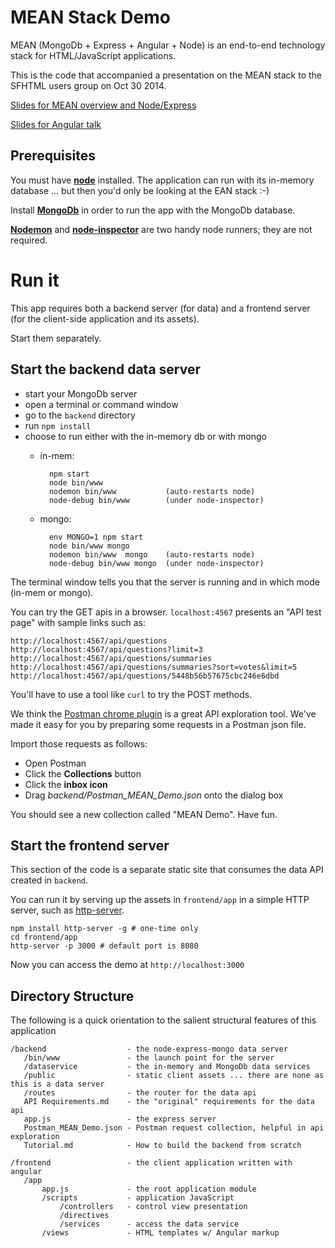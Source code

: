 # MEAN Stack Demo

MEAN (MongoDb + Express + Angular + Node) is an end-to-end technology stack for HTML/JavaScript applications.

This is the code that accompanied a presentation on the MEAN stack to the SFHTML users group on Oct 30 2014.

[Slides for MEAN overview and Node/Express](https://docs.google.com/presentation/d/1p-7iLAIBR6PZ1tz1n21g_ONbdf7nkIgyscMOczdZgKA)

[Slides for Angular talk](http://emgeee.github.io/mean-stack-SFHTML5/slides/angular)

## Prerequisites

You must have [**node**](http://nodejs.org/) installed. The application can run with its in-memory database ... but then you'd only be looking at the EAN stack :-)

Install [**MongoDb**](http://www.mongodb.org/) in order to run the app with the MongoDb database.

[**Nodemon**](https://github.com/remy/nodemon) and [**node-inspector**](https://github.com/node-inspector/node-inspector) are two handy node runners; they are not required.

# Run it

This app requires both a backend server (for data) and a frontend server (for the client-side application and its assets).

Start them separately.

## Start the backend data server
* start your MongoDb server
* open a terminal or command window
* go to the `backend` directory
* run `npm install`
* choose to run either with the in-memory db or with mongo
    * in-mem: 
   
			npm start
            node bin/www
			nodemon bin/www           (auto-restarts node)
            node-debug bin/www        (under node-inspector)

    * mongo:
    
            env MONGO=1 npm start
            node bin/www mongo
			nodemon bin/www  mongo    (auto-restarts node)
            node-debug bin/www mongo  (under node-inspector)

The terminal window tells you that the server is running and in which mode (in-mem or mongo).

You can try the GET apis in a browser. `localhost:4567` presents an "API test page" with sample links such as:

	http://localhost:4567/api/questions
	http://localhost:4567/api/questions?limit=3
	http://localhost:4567/api/questions/summaries
	http://localhost:4567/api/questions/summaries?sort=votes&limit=5
	http://localhost:4567/api/questions/5448b56b57675cbc246e6dbd

You'll have to use a tool like `curl` to try the POST methods. 

We think the [Postman chrome plugin](https://chrome.google.com/webstore/detail/postman-rest-client/fdmmgilgnpjigdojojpjoooidkmcomcm?hl=en) is a great API exploration tool. We've made it easy for you by preparing some requests in a Postman json file. 

Import those requests as follows:

- Open Postman
- Click the **Collections** button
- Click the **inbox icon**
- Drag *backend/Postman_MEAN_Demo.json* onto the dialog box

You should see a new collection called "MEAN Demo". Have fun.

## Start the frontend server

This section of the code is a separate static site that consumes the data API created in `backend`.

You can run it by serving up the assets in `frontend/app` in a simple HTTP server, such as [http-server](https://github.com/nodeapps/http-server).

	npm install http-server -g # one-time only
	cd frontend/app
	http-server -p 3000 # default port is 8080

Now you can access the demo at `http://localhost:3000`


## Directory Structure

The following is a quick orientation to the salient structural features of this application

    /backend                  - the node-express-mongo data server
       /bin/www               - the launch point for the server
       /dataservice           - the in-memory and MongoDb data services
       /public                - static client assets ... there are none as this is a data server
       /routes                - the router for the data api
       API Requirements.md    - the "original" requirements for the data api
       app.js                 - the express server
       Postman_MEAN_Demo.json - Postman request collection, helpful in api exploration
       Tutorial.md            - How to build the backend from scratch
    
    /frontend                 - the client application written with angular 
       /app
           app.js             - the root application module
           /scripts           - application JavaScript
               /controllers   - control view presentation
               /directives
               /services      - access the data service
           /views             - HTML templates w/ Angular markup

